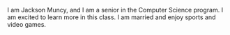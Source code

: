 I am Jackson Muncy, and I am a senior in the Computer Science program. I am excited to learn more in this class. I am married and enjoy sports and video games.

